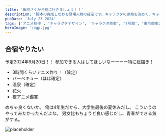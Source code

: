 ```yaml
---
title: '缶詰さくが合宿に行きましょう！！'
description: '脚本の完成しなわち登場人物の確定です。キャラクタの原案を決めて、キャラクタデザインを行います！'
pubDate: 'July 23 2024'
tags: ['アニメ制作', 'キャラクタデザイン', 'キャラクタ原案', '7号館', '東京都市大学']
heroImage: '/ogp.jpg'
---
```


## 合宿やりたい

予定2024年9月20日！！
参加できる人はしてほしいなーーーー特に絵描き！

* 3時間くらいアニメ作り！（確定）
* バーベキュー（ほほ確定）
* 温泉（確定）
* 花火
* 夜アニメ鑑賞

めちゃ良くないか。
俺は4年生だから、大学生最後の夏休みだし。
こういうのやってみたかったんだよな。
男女比もちょうど良い感じだし、青春ができる気がする。

<!-- <div class="flex flex-col sm:flex-row w-full space-y-4 sm:space-x-4 px-4">
    <img class="w-full sm:w-1/2 h-96 object-cover blog-image" src="/blog-assets/images/charad-meeting.webp" alt="7号館で会議中" />
    <img class="w-full sm:w-1/2 h-96 object-cover blog-image" src="/blog-assets/images/charades-role.webp" alt="キャラデザ担当表" />
</div> -->

<img class="blog-image" src="/blog-assets/blog-placeholder-2.jpg" alt="placeholder" />
